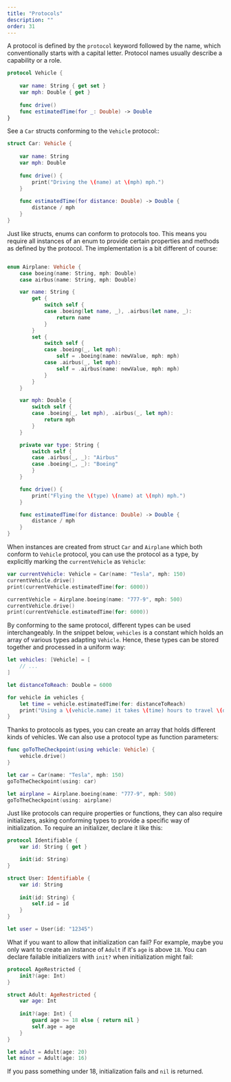 ```yaml
---
title: "Protocols"
description: ""
order: 31
---
```


A protocol is defined by the `protocol` keyword followed by the name, which conventionally starts with a capital letter. Protocol names usually describe a capability or a role.

```swift
protocol Vehicle {
    
    var name: String { get set }
    var mph: Double { get }
    
    func drive()
    func estimatedTime(for _: Double) -> Double
}
```

See a `Car` structs conforming to the `Vehicle` protocol:: 

```swift
struct Car: Vehicle {
    
    var name: String
    var mph: Double
    
    func drive() {
        print("Driving the \(name) at \(mph) mph.")
    }
    
    func estimatedTime(for distance: Double) -> Double {
        distance / mph
    }
}

```

Just like structs, enums can conform to protocols too. This means you require all instances of an enum to provide certain properties and methods as defined by the protocol. The implementation is a bit different of course:

```swift

enum Airplane: Vehicle {
    case boeing(name: String, mph: Double)
    case airbus(name: String, mph: Double)

    var name: String {
        get {
            switch self {
            case .boeing(let name, _), .airbus(let name, _):
                return name
            }
        }
        set {
            switch self {
            case .boeing(_, let mph):
                self = .boeing(name: newValue, mph: mph)
            case .airbus(_, let mph):
                self = .airbus(name: newValue, mph: mph)
            }
        }
    }

    var mph: Double {
        switch self {
        case .boeing(_, let mph), .airbus(_, let mph):
            return mph
        }
    }

    private var type: String {
        switch self {
        case .airbus(_, _): "Airbus"
        case .boeing(_, _): "Boeing"
        }
    }

    func drive() {
        print("Flying the \(type) \(name) at \(mph) mph.")
    }

    func estimatedTime(for distance: Double) -> Double {
        distance / mph
    }
}
```


When instances are created from struct `Car` and `Airplane` which both conform to `Vehicle` protocol, you can use the protocol as a type, by explicitly marking the `currentVehicle` as `Vehicle`:

```swift
var currentVehicle: Vehicle = Car(name: "Tesla", mph: 150)
currentVehicle.drive()
print(currentVehicle.estimatedTime(for: 6000))

currentVehicle = Airplane.boeing(name: "777-9", mph: 500)
currentVehicle.drive()
print(currentVehicle.estimatedTime(for: 6000))
```

By conforming to the same protocol, different types can be used interchangeably. In the snippet below, `vehicles` is a constant which holds an array of various types adapting `Vehicle`. Hence, these types can be stored together and processed in a uniform way: 

```swift
let vehicles: [Vehicle] = [
    // ...
]

let distanceToReach: Double = 6000

for vehicle in vehicles {
    let time = vehicle.estimatedTime(for: distanceToReach)
    print("Using a \(vehicle.name) it takes \(time) hours to travel \(distanceToReach) miles.")
}
```

Thanks to protocols as types, you can create an array that holds different kinds of vehicles. We can also use a protocol type as function parameters:

```swift
func goToTheCheckpoint(using vehicle: Vehicle) {
    vehicle.drive()
}

let car = Car(name: "Tesla", mph: 150)
goToTheCheckpoint(using: car)

let airplane = Airplane.boeing(name: "777-9", mph: 500)
goToTheCheckpoint(using: airplane)
```

Just like protocols can require properties or functions, they can also require initializers, asking conforming types to provide a specific way of initialization. To require an initializer, declare it like this:

```swift
protocol Identifiable {
    var id: String { get }

    init(id: String) 
}

struct User: Identifiable {
    var id: String
    
    init(id: String) {  
        self.id = id
    }
}

let user = User(id: "12345")  
```

What if you want to allow that initialization can fail? For example, maybe you only want to create an instance of `Adult` if it's `age` is above `18`. You can declare failable initializers with `init?` when initialization might fail:

```swift
protocol AgeRestricted {
    init?(age: Int)
}

struct Adult: AgeRestricted {
    var age: Int
    
    init?(age: Int) {
        guard age >= 18 else { return nil }
        self.age = age
    }
}

let adult = Adult(age: 20)
let minor = Adult(age: 16)
```

If you pass something under 18, initialization fails and `nil` is returned.
